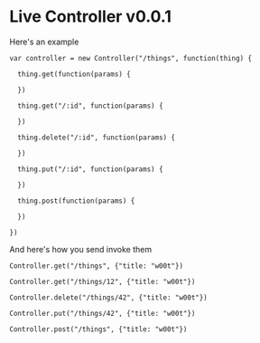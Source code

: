 Live Controller v0.0.1
===============

  Here's an example

    var controller = new Controller("/things", function(thing) {

      thing.get(function(params) {

      }) 

      thing.get("/:id", function(params) {

      }) 

      thing.delete("/:id", function(params) {

      })

      thing.put("/:id", function(params) {

      })

      thing.post(function(params) {

      })

    }) 

  And here's how you send invoke them

    Controller.get("/things", {"title: "w00t"})

    Controller.get("/things/12", {"title: "w00t"})

    Controller.delete("/things/42", {"title: "w00t"})

    Controller.put("/things/42", {"title: "w00t"})

    Controller.post("/things", {"title: "w00t"})
